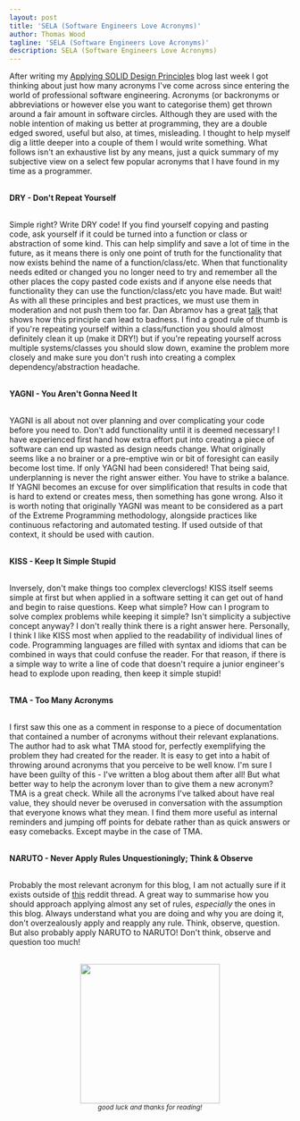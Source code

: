 ```yaml
---
layout: post
title: 'SELA (Software Engineers Love Acronyms)'
author: Thomas Wood
tagline: 'SELA (Software Engineers Love Acronyms)'
description: SELA (Software Engineers Love Acronyms)
---
```


<p align="left">
  After writing my <a href="https://helloimtw.me/pages/blogs/applyingsolidprinciples.html">Applying SOLID Design Principles</a> blog last week I got thinking about just how many acronyms I've come across since entering the world of professional software engineering. Acronyms (or backronyms or abbreviations or however else you want to  categorise them) get thrown around a fair amount in software circles. Although they are used with the noble intention of making us better at programming, they are a double edged swored, useful but also, at times, misleading. I thought to help myself dig a little deeper into a couple of them I would write something. What follows isn't an exhaustive list by any means, just a quick summary of my subjective view on a select few popular acronyms that I have found in my time as a programmer.<br/><br/>

<b>DRY - Don't Repeat Yourself</b><br/><br/>

Simple right? Write DRY code! If you find yourself copying and pasting code, ask yourself if it could be turned into a function or class or abstraction of some kind. This can help simplify and save a lot of time in the future, as it means there is only one point of truth for the functionality that now exists behind the name of a function/class/etc. When that functionality needs edited or changed you no longer need to try and remember all the other places the copy pasted code exists and if anyone else needs that functionality they can use the function/class/etc you have made. But wait! As with all these principles and best practices, we must use them in moderation and not push them too far. Dan Abramov has a great <a href="https://www.deconstructconf.com/2019/dan-abramov-the-wet-codebase">talk</a> that shows how this principle can lead to badness. I find a good rule of thumb is if you're repeating yourself within a class/function you should almost definitely clean it up (make it DRY!) but if you're repeating yourself across multiple systems/classes you should slow down, examine the problem more closely and make sure you don't rush into creating a complex dependency/abstraction headache.<br/><br/>

<b>YAGNI - You Aren't Gonna Need It</b><br/><br/>

YAGNI is all about not over planning and over complicating your code before you need to. Don't add functionality until it is deemed necessary! I have experienced first hand how extra effort put into creating a piece of software can end up wasted as design needs change. What originally seems like a no brainer or a pre-emptive win or bit of foresight can easily become lost time. If only YAGNI had been considered! That being said, underplanning is never the right answer either. You have to strike a balance. If YAGNI becomes an excuse for over simplification that results in code that is hard to extend or creates mess, then something has gone wrong. Also it is worth noting that originally YAGNI was meant to be considered as a part of the Extreme Programming methodology, alongside practices like continuous refactoring and automated testing. If used outside of that context, it should be used with caution.<br/><br/>   

<b>KISS - Keep It Simple Stupid</b><br/><br/>

Inversely, don't make things too complex cleverclogs! KISS itself seems simple at first but when applied in a software setting it can get out of hand and begin to raise questions. Keep what simple? How can I program to solve complex problems while keeping it simple? Isn't simplicity a subjective concept anyway? I don't really think there is a right answer here. Personally, I think I like KISS most when applied to the readability of individual lines of code. Programming languages are filled with syntax and idioms that can be combined in ways that could confuse the reader. For that reason, if there is a simple way to write a line of code that doesn't require a junior engineer's head to explode upon reading, then keep it simple stupid!<br/><br/>

<b>TMA - Too Many Acronyms</b><br/><br/>

I first saw this one as a comment in response to a piece of documentation that contained a number of acronyms without their relevant explanations. The author had to ask what TMA stood for, perfectly exemplifying the problem they had created for the reader. It is easy to get into a habit of throwing around acronyms that you perceive to be well know. I'm sure I have been guilty of this - I've written a blog about them after all! But what better way to help the acronym lover than to give them a new acronym? TMA is a great check. While all the acronyms I've talked about have real value, they should never be overused in conversation with the assumption that everyone knows what they mean. I find them more useful as internal reminders and jumping off points for debate rather than as quick answers or easy comebacks. Except maybe in the case of TMA.<br/><br/>

<b>NARUTO - Never Apply Rules Unquestioningly; Think & Observe</b><br/><br/>

Probably the most relevant acronym for this blog, I am not actually sure if it exists outside of <a href="https://www.reddit.com/r/programming/comments/1bmicj0/3_software_development_principles_i_wish_i_knew/">this</a> reddit thread. A great way to summarise how you should approach applying almost any set of rules, <i>especially</i> the ones in this blog. Always understand what you are doing and why you are doing it, don't overzealously apply and reapply any rule. Think, observe, question. But also probably apply NARUTO to NARUTO! Don't think, observe and question too much!<br/><br/>

<p align="center">
  <img src="https://twood27897.github.io/assets/naruto.gif" width="250" height="250"><br/><sup><i>good luck and thanks for reading!</i></sup><br/><br/>
</p>
</p>
